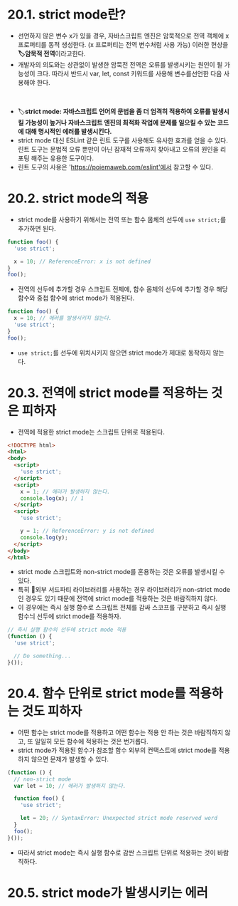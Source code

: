# 20.1. strict mode란?
- 선언하지 않은 변수 x가 있을 경우, 자바스크립트 엔진은 암묵적으로 전역 객체에 x 프로퍼티를 동적 생성한다. (x 프로퍼티는 전역 변수처럼 사용 가능) 이러한 현상을 **🏷️암묵적 전역**이라고한다.
- 개발자의 의도와는 상관없이 발생한 암묵전 전역은 오류를 발생시키는 원인이 될 가능성이 크다. 따라서 반드시 var, let, const 키워드를 사용해 변수를선언한 다음 사용해야 한다.
<br />

-  🏷️**strict mode: 자바스크립트 언어의 문법을 좀 더 엄격히 적용하여 오류를 발생시킬 가능성이 높거나 자바스크립트 엔진의 최적화 작업에 문제를 일으킬 수 있는 코드에 대해 명시적인 에러를 발생시킨다.**
-  strict mode 대신 ESLint 같은 린트 도구를 사용해도 유사한 효과를 얻을 수 있다. 린트 도구는 문법적 오류 뿐만이 아닌 잠재적 오류까지 찾아내고 오류의 원인을 리포팅 해주는 유용한 도구이다.
-  린트 도구의 사용은 'https://poiemaweb.com/eslint'에서 참고할 수 있다.

# 20.2. strict mode의 적용
- strict mode를 사용하기 위해서는 전역 또는 함수 몸체의 선두에 `use strict;`를 추가하면 된다.
```javascript
function foo() {
  'use strict';

  x = 10; // ReferenceError: x is not defined
}
foo();
```
- 전역의 선두에 추가할 경우 스크립트 전체에, 함수 몸체의 선두에 추가할 경우 해당 함수와 중첩 함수에 strict mode가 적용된다.
```javascript
function foo() {
  x = 10; // 에러를 발생시키지 않는다.
  'use strict';
}
foo();
```
- `use strict;`를 선두에 위치시키지 않으면 strict mode가 제대로 동작하지 않는다.

# 20.3. 전역에 strict mode를 적용하는 것은 피하자
- 전역에 적용한 strict mode는 스크립트 단위로 적용된다.
```html
<!DOCTYPE html>
<html>
<body>
  <script>
    'use strict';
  </script>
  <script>
    x = 1; // 에러가 발생하지 않는다.
    console.log(x); // 1
  </script>
  <script>
    'use strict';

    y = 1; // ReferenceError: y is not defined
    console.log(y);
  </script>
</body>
</html>
```
- strict mode 스크립트와 non-strict mode를 혼용하는 것은 오류를 발생시킬 수 있다.
- 특히 🔖외부 서드파티 라이브러리를 사용하는 경우 라이브러리가 non-strict mode인 경우도 있기 때문에 전역에 strict mode를 적용하는 것은 바람직하지 않다.
- 이 경우에는 즉시 실행 함수로 스크립트 전체를 감싸 스코프를 구분하고 즉시 실행 함수늬 선두에 strict mode를 적용하자.
```javascript
// 즉시 실행 함수의 선두에 strict mode 적용
(function () {
  'use strict';

  // Do something...
}());
```

# 20.4. 함수 단위로 strict mode를 적용하는 것도 피하자
- 어떤 함수는 strict mode를 적용하고 어떤 함수는 적용 안 하는 것은 바람직하지 않고, 또 일일히 모든 함수에 적용하는 것은 번거롭다.
- strict mode가 적용된 함수가 참조할 함수 외부의 컨택스트에 strict mode를 적용하지 않으면 문제가 발생할 수 있다.
```javascript
(function () {
  // non-strict mode
  var lеt = 10; // 에러가 발생하지 않는다.

  function foo() {
    'use strict';

    let = 20; // SyntaxError: Unexpected strict mode reserved word
  }
  foo();
}());
```
- 따라서 strict mode는 즉시 실행 함수로 감싼 스크립트 단위로 적용하는 것이 바람직하다.

# 20.5. strict mode가 발생시키는 에러
